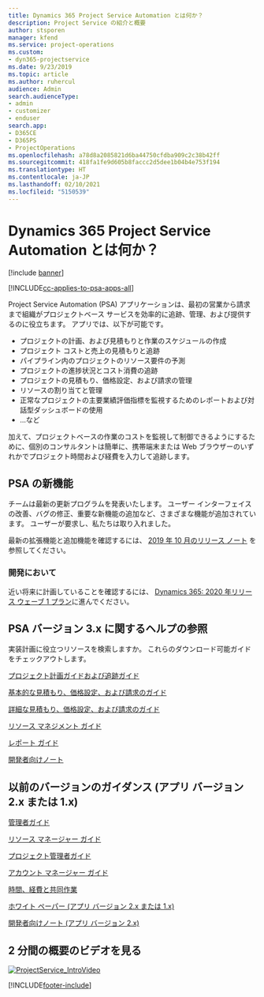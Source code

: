 ```yaml
---
title: Dynamics 365 Project Service Automation とは何か？
description: Project Service の紹介と概要
author: stsporen
manager: kfend
ms.service: project-operations
ms.custom:
- dyn365-projectservice
ms.date: 9/23/2019
ms.topic: article
ms.author: ruhercul
audience: Admin
search.audienceType:
- admin
- customizer
- enduser
search.app:
- D365CE
- D365PS
- ProjectOperations
ms.openlocfilehash: a78d8a2085821d6ba44750cfdba909c2c38b42ff
ms.sourcegitcommit: 418fa1fe9d605b8faccc2d5dee1b04b4e753f194
ms.translationtype: HT
ms.contentlocale: ja-JP
ms.lasthandoff: 02/10/2021
ms.locfileid: "5150539"
---
```

# <a name="what-is-dynamics-365-project-service-automation"></a>Dynamics 365 Project Service Automation とは何か？

[!include [banner](../includes/psa-now-project-operations.md)]

[!INCLUDE[cc-applies-to-psa-apps-all](../includes/cc-applies-to-psa-apps-all.md)]

Project Service Automation (PSA) アプリケーションは、最初の営業から請求まで組織がプロジェクトベース サービスを効率的に追跡、管理、および提供するのに役立ちます。 アプリでは、以下が可能です。

- プロジェクトの計画、および見積もりと作業のスケジュールの作成
- プロジェクト コストと売上の見積もりと追跡
- パイプライン内のプロジェクトのリソース要件の予測
- プロジェクトの進捗状況とコスト消費の追跡
- プロジェクトの見積もり、価格設定、および請求の管理
- リソースの割り当てと管理
- 正常なプロジェクトの主要業績評価指標を監視するためのレポートおよび対話型ダッシュボードの使用
- ...など

加えて、プロジェクトベースの作業のコストを監視して制御できるようにするために、個別のコンサルタントは簡単に、携帯端末または Web ブラウザーのいずれかでプロジェクト時間および経費を入力して追跡します。

## <a name="whats-new-in-psa"></a>PSA の新機能
チームは最新の更新プログラムを発表いたします。 ユーザー インターフェイスの改善、バグの修正、重要な新機能の追加など、さまざまな機能が追加されています。 ユーザーが要求し、私たちは取り入れました。

最新の拡張機能と追加機能を確認するには、 [2019 年 10 月のリリース ノート](https://docs.microsoft.com/dynamics365-release-plan/2019wave2/index) を参照してください。

### <a name="in-development"></a>開発において
近い将来に計画していることを確認するには、 [Dynamics 365: 2020 年リリース ウェーブ 1 プラン](https://docs.microsoft.com/dynamics365-release-plan/2020wave1/index)に進んでください。

## <a name="get-help-with-psa-version-3x"></a>PSA バージョン 3.x に関するヘルプの参照
実装計画に役立つリソースを検索しますか。 これらのダウンロード可能ガイドをチェックアウトします。

 [プロジェクト計画ガイドおよび追跡ガイド](../psa/implementation-guides/project-planning-tracking.md)

 [基本的な見積もり、価格設定、および請求のガイド](../psa/implementation-guides/begin-quoting-pricing-billing.md)

 [詳細な見積もり、価格設定、および請求のガイド](../psa/implementation-guides/adv-quoting-pricing-billing.md)

 [リソース マネジメント ガイド](../psa/implementation-guides/resource-management-guide.md)

 [レポート ガイド](../psa/implementation-guides/reporting-guide.md)

 [開発者向けノート](../psa/developer-guides/overview-dev-notes-v3.x.md)

## <a name="guidance-for-earlier-versions-app-version-2x-or-1x"></a>以前のバージョンのガイダンス (アプリ バージョン 2.x または 1.x)
 [管理者ガイド](../psa/admin-guide.md)

 [リソース マネージャー ガイド](../psa/resource-manager-guide.md)

 [プロジェクト管理者ガイド](../psa/project-manager-guide.md)

 [アカウント マネージャー ガイド](../psa/account-manager-guide.md)

 [時間、経費と共同作業](../psa/time-expense-collaboration-guide.md)

 [ホワイト ペーパー (アプリ バージョン 2.x または 1.x)](../psa/white-papers.md)

 [開発者向けノート (アプリ バージョン 2.x)](../psa/developer-guides/add-custom-qoi-forms-v2.x.md)

 ## <a name="watch-a-2-minute-overview-video"></a>2 分間の概要のビデオを見る
 <a name="heroArea"></a> [![ProjectService_IntroVideo](../psa/media/project-service-intro-video.png "ProjectService_IntroVideo")](https://go.microsoft.com/fwlink/p/?LinkId=799457)




[!INCLUDE[footer-include](../includes/footer-banner.md)]